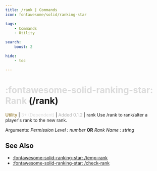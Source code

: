 ```yaml
---
title: /rank | Commands
icon: fontawesome/solid/ranking-star

tags:
    - Commands
    - Utility

search:
    boost: 2

hide:
    - toc

---
```

# <p style="color: rgb(220,220,220); display: inline;">:fontawesome-solid-ranking-star: Rank</p> (/rank)
<div style="display:inline;">
<p style="color: #7F5F02; display: inline;">Utility</p> | <p style="color: rgb(220,220,220); display: inline;">3+ (Dependent)</p> | <p style="color: rgb(180,180,180); display: inline;"> Added 0.1.2</p> | rank
</div>
Use /rank to rank/alter a player's rank to the new rank.

Arguments: _Permission Level : number_ **OR** _Rank Name : string_

## See Also
* [:fontawesome-solid-ranking-star: /temp-rank](/Commands/specifics/temp-rank/)
* [:fontawesome-solid-ranking-star: /check-rank](/Commands/specifics/checkrank/)
